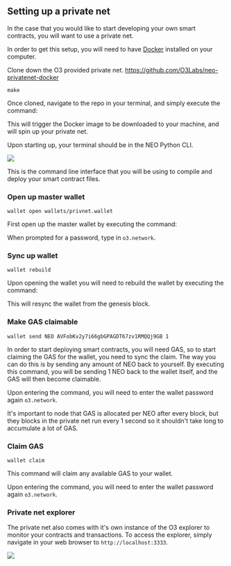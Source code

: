 ## Setting up a private net

In the case that you would like to start developing your own smart contracts, you will want to use a private net.

In order to get this setup, you will need to have [Docker](https://store.docker.com/search?type=edition&offering=community) installed on your computer.

Clone down the O3 provided private net.
https://github.com/O3Labs/neo-privatenet-docker

```
make
```
Once cloned, navigate to the repo in your terminal, and simply execute the command:

This will trigger the Docker image to be downloaded to your machine, and will spin up your private net.

Upon starting up, your terminal should be in the NEO Python CLI.

![](/images/tutorials/privateNet/neoPythonCli.png)

This is the command line interface that you will be using to compile and deploy your smart contract files.

### Open up master wallet
```
wallet open wallets/privnet.wallet
```
First open up the master wallet by executing the command:

When prompted for a password, type in `o3.network`.

### Sync up wallet
```
wallet rebuild
```
Upon opening the wallet you will need to rebuild the wallet by executing the command:

This will resync the wallet from the genesis block.


### Make GAS claimable
```
wallet send NEO AVFobKv2y7i66gbGPAGDT67zv1RMQQj9GB 1
```
In order to start deploying smart contracts, you will need GAS, so to start claiming the GAS for the wallet, you need to sync the claim. The way you can do this is by sending any amount of NEO back to yourself. By executing this command, you will be sending 1 NEO back to the wallet itself, and the GAS will then become claimable.

Upon entering the command, you will need to enter the wallet password again `o3.network`.

It's important to node that GAS is allocated per NEO after every block, but they blocks in the private net run every 1 second so it shouldn't take long to accumulate a lot of GAS.


### Claim GAS
```
wallet claim
```

This command will claim any available GAS to your wallet.

Upon entering the command, you will need to enter the wallet password again `o3.network`.


### Private net explorer
The private net also comes with it's own instance of the O3 explorer to monitor your contracts and transactions. To access the explorer, simply navigate in your web browser to `http://localhost:3333`.

![](/images/tutorials/privateNet/o3Explorer.png)
